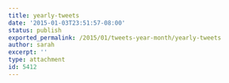 ```yaml
---
title: yearly-tweets
date: '2015-01-03T23:51:57-08:00'
status: publish
exported_permalink: /2015/01/tweets-year-month/yearly-tweets
author: sarah
excerpt: ''
type: attachment
id: 5412
---
```

<!DOCTYPE html PUBLIC "-//W3C//DTD HTML 4.0 Transitional//EN" "http://www.w3.org/TR/REC-html40/loose.dtd">
<?xml encoding="UTF-8">
